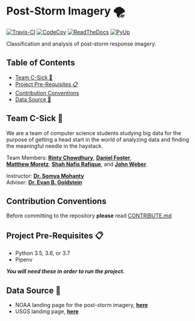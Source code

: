 # Post-Storm Imagery 🌪️ <!-- omit in toc -->

[![Travis-CI](https://img.shields.io/travis/UNCG-CSE/Poststorm_Imagery.svg?branch=master)](
https://travis-ci.org/UNCG-CSE/Poststorm_Imagery)
[![CodeCov](https://codecov.io/gh/UNCG-CSE/Poststorm_Imagery/branch/master/graph/badge.svg?token=LWncqYANtK)](
https://codecov.io/gh/UNCG-CSE/Poststorm_Imagery)
[![ReadTheDocs](https://readthedocs.org/projects/post-storm-imagery/badge/?version=latest)](
https://post-storm-imagery.readthedocs.io/en/latest/?badge=latest)
[![PyUp](https://pyup.io/repos/github/UNCG-CSE/Poststorm_Imagery/shield.svg)](
https://pyup.io/repos/github/UNCG-CSE/Poststorm_Imagery/)

Classification and analysis of post-storm response imagery.

## Table of Contents <!-- omit in toc -->

- [Team C-Sick 🤢](#team-c-sick-)
- [Project Pre-Requisites 📋](#project-pre-requisites-)
- [Contribution Conventions](#contribution-conventions)
- [Data Source 💾](#data-source-)

## Team C-Sick 🤢

We are a team of computer science students studying big data for the purpose of getting a head start in the world of
analyzing data and finding the meaningful needle in the haystack.

Team Members: 
 [**Rinty Chowdhury**](https://github.com/rintychy), 
 [**Daniel Foster**](https://github.com/dlfosterbot),  
 [**Matthew Moretz**](https://github.com/Matmorcat), 
 [**Shah Nafis Rafique**](https://github.com/ShahNafisRafique), and 
 [**John Weber**](https://github.com/JWeb56).

Instructor: [**Dr. Somya Mohanty**](https://github.com/somyamohanty)  
Adviser: [**Dr. Evan B. Goldstein**](https://github.com/ebgoldstein)

## Contribution Conventions

Before committing to the repository **please** read [CONTRIBUTE.md](CONTRIBUTE.md)

## Project Pre-Requisites 📋

- Python 3.5, 3.6, or 3.7
- Pipenv

***You will need these in order to run the project.***

## Data Source 💾

- NOAA landing page for the post-storm imagery, [**here**]( https://storms.ngs.noaa.gov)
- USGS landing page, [**here**](https://coastal.er.usgs.gov/hurricanes/tools/oblique.php)
